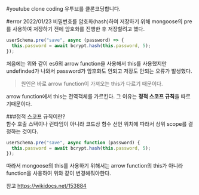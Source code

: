 #youtube clone coding
유투브를 클론코딩합니다.

#error
2022/01/23
비밀번호를 암호화(hash)하여 저장하기 위해 mongoose의 pre를 사용하여 
저장하기 전에 암호화를 진행한 후 저장할려고 했다. 
```javascript
userSchema.pre("save", async (password) => {
  this.password = await bcrypt.hash(this.password, 5);
});
```
처음에는 위와 같이 es6의 arrow function을 사용해서 this를 사용했지만 undefinded가 나와서 
password가 암호화도 안되고 저장도 안되는 오류가 발생했다. 

>원인은 바로 arrow function이 가져오는 this가 다르기 때문이다.


arrow function에서 this는 전역객체를 가르킨다. 그 이유는 <strong>정적 스코프 규칙</strong>을 따르기때문이다.

###정적 스코프 규칙이란? <br>
함수 호출 스택이나 런타임이 아니라 코드상 함수 선언 위치에 따라서 상위 scope를 결정하는 것이다.

```javascript
userSchema.pre("save", async function (password) {
  this.password = await bcrypt.hash(this.password, 5);
});
```
따라서 mongoose의 this를 사용하기 위해서는 arrow function의 this가 아니라 function을 사용하여
위와 같이 변경해줘야한다.

참고
https://wikidocs.net/153884